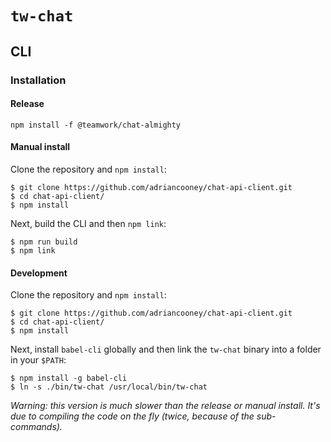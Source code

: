 # `tw-chat`
## CLI
### Installation

#### Release
`npm install -f @teamwork/chat-almighty`

#### Manual install
Clone the repository and `npm install`:

    $ git clone https://github.com/adriancooney/chat-api-client.git
    $ cd chat-api-client/
    $ npm install

Next, build the CLI and then `npm link`:

    $ npm run build
    $ npm link

#### Development
Clone the repository and `npm install`:

    $ git clone https://github.com/adriancooney/chat-api-client.git
    $ cd chat-api-client/
    $ npm install

Next, install `babel-cli` globally and then link the `tw-chat` binary into a folder in your `$PATH`:

    $ npm install -g babel-cli
    $ ln -s ./bin/tw-chat /usr/local/bin/tw-chat

*Warning: this version is much slower than the release or manual install. It's due to compiling the code on the fly (twice, because of the sub-commands).*